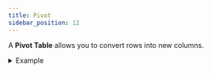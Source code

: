 ```yaml
---
title: Pivot
sidebar_position: 12
---
```


A **Pivot Table** allows you to convert rows into new columns.

<details>
  <summary>Example</summary>
  Let's say you have a report based on <b>Month</b> and <b>Variant Name</b>:
<img src="/docs/img/reporting/columns/pivot_1.png" width="800px" />

It is a little hard to compare numbers for the same variant but other months.  
Just enable <b>Pivot Data</b> for the <b>Month</b> column to move each month as a separate column:
<img src="/docs/img/reporting/columns/pivot_2.png" width="800px" />

</details>
